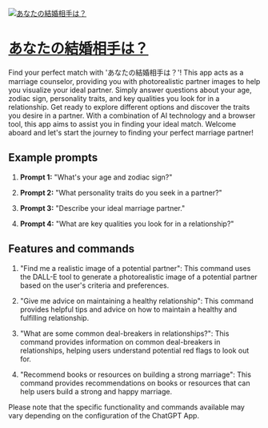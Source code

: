 [![あなたの結婚相手は？](https://files.oaiusercontent.com/file-lfxTv0ALJrWTorTreM3y7N2c?se=2123-10-18T01%3A02%3A42Z&sp=r&sv=2021-08-06&sr=b&rscc=max-age%3D31536000%2C%20immutable&rscd=attachment%3B%20filename%3D74115d46-bc6a-4c19-bfb8-6afdd73913f8.png&sig=BtDm34rBCaR/V1p8KTXR956FAbtz8kspt4PGAz7CEPU%3D)](https://chat.openai.com/g/g-1xdg5Bona-anatanojie-hun-xiang-shou-ha)

# [あなたの結婚相手は？](https://chat.openai.com/g/g-1xdg5Bona-anatanojie-hun-xiang-shou-ha)

Find your perfect match with 'あなたの結婚相手は？'! This app acts as a marriage counselor, providing you with photorealistic partner images to help you visualize your ideal partner. Simply answer questions about your age, zodiac sign, personality traits, and key qualities you look for in a relationship. Get ready to explore different options and discover the traits you desire in a partner. With a combination of AI technology and a browser tool, this app aims to assist you in finding your ideal match. Welcome aboard and let's start the journey to finding your perfect marriage partner!

## Example prompts

1. **Prompt 1:** "What's your age and zodiac sign?"

2. **Prompt 2:** "What personality traits do you seek in a partner?"

3. **Prompt 3:** "Describe your ideal marriage partner."

4. **Prompt 4:** "What are key qualities you look for in a relationship?"

## Features and commands

1. "Find me a realistic image of a potential partner": This command uses the DALL-E tool to generate a photorealistic image of a potential partner based on the user's criteria and preferences.

2. "Give me advice on maintaining a healthy relationship": This command provides helpful tips and advice on how to maintain a healthy and fulfilling relationship.

3. "What are some common deal-breakers in relationships?": This command provides information on common deal-breakers in relationships, helping users understand potential red flags to look out for.

4. "Recommend books or resources on building a strong marriage": This command provides recommendations on books or resources that can help users build a strong and happy marriage.

Please note that the specific functionality and commands available may vary depending on the configuration of the ChatGPT App.